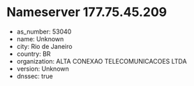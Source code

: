 # Nameserver 177.75.45.209

* as_number: 53040
* name: Unknown
* city: Rio de Janeiro
* country: BR
* organization: ALTA CONEXAO TELECOMUNICACOES LTDA
* version: Unknown
* dnssec: true
